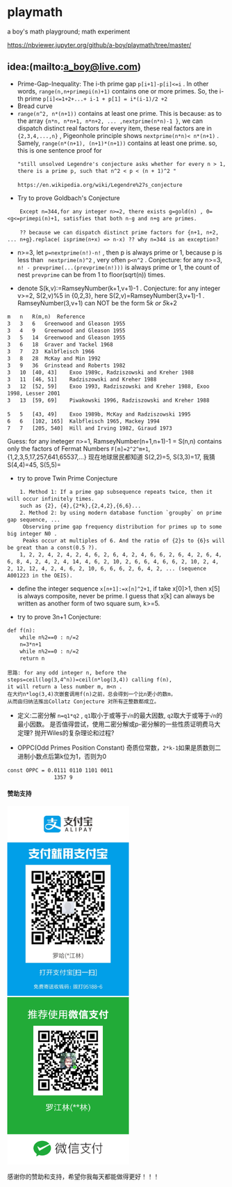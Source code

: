 # playmath
a boy's math playground; math experiment

https://nbviewer.jupyter.org/github/a-boy/playmath/tree/master/

## idea:(mailto:a_boy@live.com)
- Prime-Gap-Inequality: The i-th prime gap `p[i+1]-p[i]<=i` . In other words, `range(n,n+primepi(n)+1)` contains one or more primes. So, the i-th prime `p[i]<=1+2+...+ i-1 + p[1] = i*(i-1)/2 +2`
- Bread curve
- `range(n^2, n*(n+1))` contains at least one prime. This is because: as to the array `{n*n, n*n+1, n*n+2, ... ,nextprime(n*n)-1 }`, we can dispatch distinct real factors for every item, these real factors are in `{2,3,4,...,n}` , Pigeonhole principle shows `nextprime(n*n)< n*(n+1)` . Samely, `range(n*(n+1), (n+1)*(n+1))` contains at least one prime. so, this is one sentence proof for 
    ```
    "still unsolved Legendre's conjecture asks whether for every n > 1, there is a prime p, such that n^2 < p < (n + 1)^2 "

    https://en.wikipedia.org/wiki/Legendre%27s_conjecture
    ```
- Try to prove Goldbach's Conjecture
```
    Except n=344,for any integer n>=2, there exists g=gold(n) , 0=<g<=primepi(n)+1, satisfies that both n-g and n+g are primes. 
    
    ?? because we can dispatch distinct prime factors for {n+1, n+2, ... n+g}.replace( isprime(n+x) => n-x) ?? why n=344 is an exception?
```

- n>=3, let `p=nextprime(n!)-n!` , then p is always prime or 1, because p is less than ` nextprime(n)^2` , very often ` p<n^2 ` .
Conjecture: for any n>=3, ` n! - prevprime(...(prevprime(n!))) ` is always prime or 1, the count of nest `prevprime` can be from 1 to floor(sqrt(n)) times.

- denote S(k,v):=RamseyNumber(k+1,v+1)-1 . 
Conjecture: for any integer v>=2, S(2,v)%5 in {0,2,3}, here S(2,v)=RamseyNumber(3,v+1)-1 . 
RamseyNumber(3,v+1) can NOT be the form 5*k or 5*k+2

```
m	n	R(m,n)	Reference
3	3	6	Greenwood and Gleason 1955
3	4	9	Greenwood and Gleason 1955
3	5	14	Greenwood and Gleason 1955
3	6	18	Graver and Yackel 1968
3	7	23	Kalbfleisch 1966
3	8	28	McKay and Min 1992
3	9	36	Grinstead and Roberts 1982
3	10	[40, 43]	Exoo 1989c, Radziszowski and Kreher 1988
3	11	[46, 51]	Radziszowski and Kreher 1988
3	12	[52, 59]	Exoo 1993, Radziszowski and Kreher 1988, Exoo 1998, Lesser 2001
3	13	[59, 69]	Piwakowski 1996, Radziszowski and Kreher 1988

5	5	[43, 49]	Exoo 1989b, McKay and Radziszowski 1995
6	6	[102, 165]	Kalbfleisch 1965, Mackey 1994
7	7	[205, 540]	Hill and Irving 1982, Giraud 1973
```

Guess: for any ineteger n>=1, RamseyNumber(n+1,n+1)-1 = S(n,n) contains only the factors of Fermat Numbers ` F[m]=2^2^m+1 `, {1,2,3,5,17,257,641,65537,...}
现在地球居民都知道 S(2,2)=5, S(3,3)=17, 我猜 S(4,4)=45, S(5,5)=

- try to prove Twin Prime Conjecture
```
    1. Method 1: If a prime gap subsequence repeats twice, then it will occur infinitely times. 
    such as {2}, {4},{2*k},{2,4,2},{6,6}...
    2. Method 2: by using modern database function `groupby` on prime gap sequence, ...  
     Observing prime gap frequency distribution for primes up to some big integer N0 .  
     Peaks occur at multiples of 6. And the ratio of {2}s to {6}s will be great than a const(0.5 ?).
    1, 2, 2, 4, 2, 4, 2, 4, 6, 2, 6, 4, 2, 4, 6, 6, 2, 6, 4, 2, 6, 4, 6, 8, 4, 2, 4, 2, 4, 14, 4, 6, 2, 10, 2, 6, 6, 4, 6, 6, 2, 10, 2, 4, 2, 12, 12, 4, 2, 4, 6, 2, 10, 6, 6, 6, 2, 6, 4, 2, ... (sequence A001223 in the OEIS).
```

- define the integer sequence `x[n+1]:=x[n]^2+1`, if take x[0]>1, then  x[5] is always composite, never be prime. I guess that x[k] can always be written as another form of two square sum, k>=5.

- try to prove 3n+1 Conjecture: 
```
def f(n):
    while n%2==0 : n/=2
    n=3*n+1
    while n%2==0 : n/=2
    return n

思路: for any odd integer n, before the steps=ceil(log(3,4^n))=ceil(n*log(3,4)) calling f(n), 
it will return a less number m, m<n .  
在大约n*log(3,4)次嵌套调用f(n)之前，总会得到一个比n更小的数m，
从而由归纳法推出Collatz Conjecture 对所有正整数都成立。
```

- 定义:二密分解 `n=q1*q2` , `q1`取小于或等于`√n`的最大因数, `q2`取大于或等于`√n`的最小因数。
是否值得尝试，使用二密分解或p-密分解的一些性质证明费马大定理? 抛开Wiles的复杂理论和过程?

- OPPC(Odd Primes Position Constant) 奇质位常数，`2*k-1`如果是质数则二进制小数点后第k位为1，否则为0
```
const OPPC = 0.0111 0110 1101 0011
               1357 9
```

#### 赞助支持
<img src="temp/1563593535473.jpg" width="280">
<img src="temp/mm_facetoface_collect_qrcode_1560552098216.png" width="280">

感谢你的赞助和支持，希望你我每天都能做得更好！！！